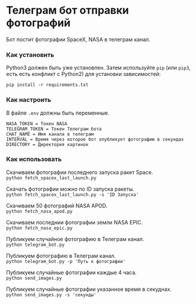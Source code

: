 # Телеграм бот отправки фотографий

Бот постит фотографии SpaceX, NASA в телеграм канал.

### Как установить

Python3 должен быть уже установлен. 
Затем используйте `pip` (или `pip3`, есть есть конфликт с Python2) для установки зависимостей:
```
pip install -r requirements.txt
```

### Как настроить

В файле ```.env``` должны быть переменные.

```
NASA_TOKEN = Токен NASA
TELEGRAM_TOKEN = Токен Телеграм бота
CHAT_NAME = Имя канала в телеграм
INTERVAL = Время через которое бот опубликует фотографию в секундах
DIRECTORY = Директория картинок
```

### Как использовать

Скачиваем фотографии последнего запуска ракет Space.<br>
```python fetch_spacex_last_launсh.py```


Скачать фотографии можно по ID запуска ракеты.<br>
```python fetch_spacex_last_launсh.py -s 'ID Запуска'```


Скачиваем 50 фотографий NASA APOD.<br>
 ```python fetch_nasa_apod.py```
 

Скачиваем последнии фотографии земли NASA EPIC.<br>
```python fetch_nasa_epic.py```


Публикуем случайное фотографию в Телеграм канал.<br>
```python telegram_bot.py```


Публикуем фотографию в Телеграм канал.<br>
`python telegram_bot.py -p 'Путь к фотографии'`

Публикуем случайные фотографии каждые 4 часа.<br>
```python send_images.py```


Публикуем случайные фотографии указанное время в секуднах.<br>
```python send_images.py -s 'секунды'``` 
